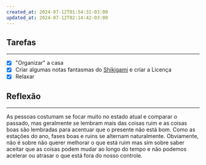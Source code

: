 ```yaml
---
created_at: 2024-07-12T01:54:32-03:00
updated_at: 2024-07-12T02:14:42-03:00
---
```

## Tarefas
---
- [X] "Organizar" a casa
- [x] Criar algumas notas fantasmas do [Shikigami](api/2024/06/2024-06-30-Shikigami.md) e criar a Licença
- [x] Relaxar

##  Reflexão
---
As pessoas costumam se focar muito no estado atual e comparar o passado, mas geralmente se lembram mais das coisas ruim e as coisas boas são lembradas para acentuar que o presente não está bom. Como as estações do ano, fases boas e ruins se alternam naturalmente. Obviamente, não é sobre não querer melhorar o que está ruim mas sim sobre saber aceitar que as coisas podem mudar ao longo do tempo e não podemos acelerar ou atrasar o que está fora do nosso controle.